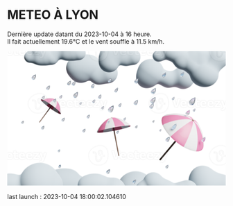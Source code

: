 # METEO À LYON

Dernière update datant du 2023-10-04 à 16 heure.  
Il fait actuellement 19.6°C et le vent souffle à 11.5 km/h.      

![](./.github/rain.png)

last launch : 2023-10-04 18:00:02.104610
